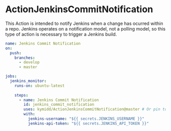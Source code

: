 # ActionJenkinsCommitNotification

This Action is intended to notify Jenkins when a change has ocurred within a repo. Jenkins operates on a notification model, not a polling model, so this type of action is necessary to trigger a Jenkins build.

```yaml
name: Jenkins Commit Notification
on: 
  push:
    branches:
      - develop
      - master

jobs:
  jenkins_monitor:
    runs-on: ubuntu-latest
    
    steps:
      - name: Jenkins Commit Notification
        id: jenkins_commit_notification
        uses: kymidd/ActionJenkinsCommitNotification@master # Or pin to hash
        with:
          jenkins-username: "${{ secrets.JENKINS_USERNAME }}"
          jenkins-api-token: "${{ secrets.JENKINS_API_TOKEN }}"
```